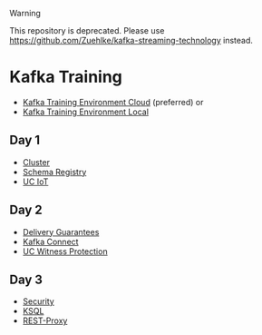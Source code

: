 > [!WARNING]  
> This repository is deprecated. Please use https://github.com/Zuehlke/kafka-streaming-technology instead. 

# Kafka Training

* [Kafka Training Environment Cloud](training-env-cloud.md) (preferred) or
* [Kafka Training Environment Local](training-environment.md)

## Day 1
* [Cluster](cluster.md)
* [Schema Registry](schema-registry.md)
* [UC IoT](iot.md)

## Day 2
* [Delivery Guarantees](delivery-guarantees.md)
* [Kafka Connect](kafka-connect.md)
* [UC Witness Protection](witness-protection.md)


## Day 3
* [Security](kafka-security.md)
* [KSQL](ksql.md)
* [REST-Proxy](rest-proxy.md)
